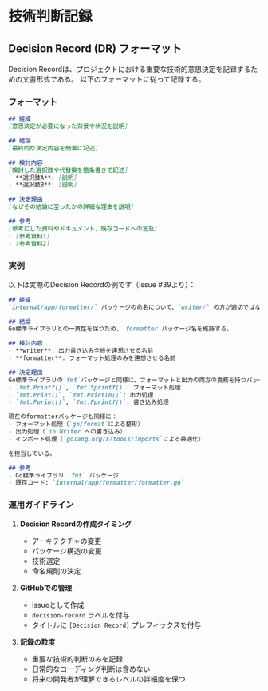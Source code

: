 # 技術判断記録

## Decision Record (DR) フォーマット

Decision Recordは、プロジェクトにおける重要な技術的意思決定を記録するための文書形式である。
以下のフォーマットに従って記録する。

### フォーマット

```markdown
## 経緯
[意思決定が必要になった背景や状況を説明]

## 結論
[最終的な決定内容を簡潔に記述]

## 検討内容
[検討した選択肢や代替案を箇条書きで記述]
- **選択肢A**: [説明]
- **選択肢B**: [説明]

## 決定理由
[なぜその結論に至ったかの詳細な理由を説明]

## 参考
[参考にした資料やドキュメント、既存コードへの言及]
- [参考資料1]
- [参考資料2]
```

### 実例

以下は実際のDecision Recordの例です（issue #39より）：

```markdown
## 経緯
`internal/app/formatter/` パッケージの命名について、`writer/` の方が適切ではないかという議論が発生。

## 結論
Go標準ライブラリとの一貫性を保つため、`formatter`パッケージ名を維持する。

## 検討内容
- **writer**: 出力書き込み全般を連想させる名前
- **formatter**: フォーマット処理のみを連想させる名前

## 決定理由
Go標準ライブラリの`fmt`パッケージと同様に、フォーマットと出力の両方の責務を持つパッケージが存在する。
- `fmt.Printf()`, `fmt.Sprintf()`: フォーマット処理
- `fmt.Print()`, `fmt.Println()`: 出力処理
- `fmt.Fprint()`, `fmt.Fprintf()`: 書き込み処理

現在のformatterパッケージも同様に：
- フォーマット処理（`go/format`による整形）
- 出力処理（`io.Writer`への書き込み）
- インポート処理（`golang.org/x/tools/imports`による最適化）

を担当している。

## 参考
- Go標準ライブラリ `fmt` パッケージ
- 既存コード: `internal/app/formatter/formatter.go`
```

### 運用ガイドライン

1. **Decision Recordの作成タイミング**
   - アーキテクチャの変更
   - パッケージ構造の変更
   - 技術選定
   - 命名規則の決定

2. **GitHubでの管理**
   - issueとして作成
   - `decision-record` ラベルを付与
   - タイトルに `[Decision Record]` プレフィックスを付与

3. **記録の粒度**
   - 重要な技術的判断のみを記録
   - 日常的なコーディング判断は含めない
   - 将来の開発者が理解できるレベルの詳細度を保つ
